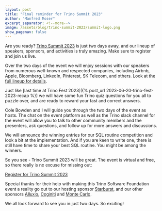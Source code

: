 ```yaml
---
layout: post
title: "Final reminder for Trino Summit 2023"
author: "Manfred Moser"
excerpt_separator: <!--more-->
image: /assets/blog/trino-summit-2023/summit-logo.png
show_pagenav: false
---
```


Are you ready? [Trino Summit
2023](https://www.starburst.io/info/trinosummit2023/?utm_source=trino&utm_medium=website&utm_campaign=NORAM-FY24-Q4-EV-Trino-Summit-2023&utm_content=final-reg-blog)
is just two days away, and our lineup of speakers, sponsors, and activities is
truly amazing. Make sure to register and join us live.

<!--more-->

Over the two days of the event we will enjoy sessions with our speakers from
numerous well-known and respected companies, including Airbnb, Apple, Bloomberg,
LinkedIn, Pinterest, SK Telecom, and others. Look at the [full lineup for
details](https://www.starburst.io/info/trinosummit2023/?utm_source=trino&utm_medium=website&utm_campaign=NORAM-FY24-Q4-EV-Trino-Summit-2023&utm_content=final-reg-blog).

Just like [last time at Trino Fest 2023]({% post_url
2023-06-20-trino-fest-2023-recap %}) we will have some fun Trino quiz
questions for you all to puzzle over, and are ready to reward your fast and
correct answers.

Cole Bowden and I will guide you through the two days of the event as hosts. The
chat on the event platform as well as the Trino slack channel for the event will
allow you to talk to other community members and the presenters, ask questions,
and follow up for more answers and discussions.

We will announce the winning entries for our SQL routine competition and look a
bit at the implementation. And if you are keen to write one, there is still have
time to share your best SQL routine. You might be among the winners.

So you see - Trino Summit 2023 will be great. The event is virtual and free, so
there really is no excuse for missing out:

<div class="card-deck spacer-30">
    <a class="btn btn-pink" href="https://www.starburst.io/info/trinosummit2023/?utm_source=trino&utm_medium=website&utm_campaign=NORAM-FY24-Q4-EV-Trino-Summit-2023&utm_content=final-reg-blog">
        Register for Trino Summit 2023
    </a>
</div>
<div class="spacer-30"></div>

Special thanks for their help with making this Trino Software Foundation event a
reality go out to our hosting sponsor [Starburst](https://starburst.io), and our
other sponsors [Alluxio](https://www.alluxio.io/),
[Coginiti](https://www.coginiti.co) and [Monte
Carlo](https://www.montecarlodata.com/).

We all look forward to see you in just two days. So exciting!

